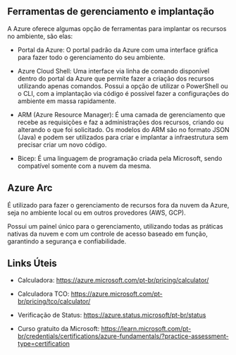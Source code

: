 ## Ferramentas de gerenciamento e implantação 

A Azure oferece algumas opção de ferramentas para implantar os recursos no ambiente, são elas:

- Portal da Azure: O portal padrão da Azure com uma interface gráfica para fazer todo o gerenciamento do seu ambiente.

- Azure Cloud Shell: Uma interface via linha de comando disponível dentro do portal da Azure que permite fazer a criação dos recursos utilizando apenas comandos. Possui a opção de utilizar o PowerShell ou o CLI, com a implantação via código é possível fazer a configurações do ambiente em massa rapidamente.

- ARM (Azure Resource Manager): É uma camada de gerenciamento que recebe as requisições e faz a administrações dos recursos, criando ou alterando o que foi solicitado. Os modelos do ARM são no formato JSON (Java) e podem ser utilizados para criar e implantar a infraestrutura sem precisar criar um novo código.

- Bicep: É uma linguagem de programação criada pela Microsoft, sendo compatível somente com a nuvem da mesma.

## Azure Arc

É utilizado para fazer o gerenciamento de recursos fora da nuvem da Azure, seja no ambiente local ou em outros provedores (AWS, GCP).

Possui um painel único para o gerenciamento, utilizando todas as práticas nativas da nuvem e com um controle de acesso baseado em função, garantindo a segurança e confiabilidade.

## Links Úteis

- Calculadora: https://azure.microsoft.com/pt-br/pricing/calculator/

- Calculadora TCO: https://azure.microsoft.com/pt-br/pricing/tco/calculator/

- Verificação de Status: https://azure.status.microsoft/pt-br/status

- Curso gratuito da Microsoft: https://learn.microsoft.com/pt-br/credentials/certifications/azure-fundamentals/?practice-assessment-type=certification
